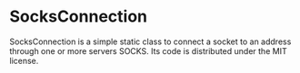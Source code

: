 # SocksConnection
SocksConnection is a simple static class to connect a socket to an address through one or more servers SOCKS. Its code is distributed under the MIT license.

